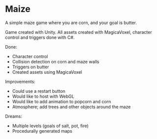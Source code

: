 # Maize
A simple maze game where you are corn, and your goal is butter.

Game created with Unity. All assets created with MagicaVoxel, character control and triggers done with C#.

Done:
- Character control
- Collision detection on corn and maze walls
- Triggers on butter
- Created assets using MagicaVoxel

Improvements:
- Could use a restart button
- Would like to host with WebGL
- Would like to add animation to popcorn and corn
- Atmosphere; add trees and other objects around the maze

Dreams:
- Multiple levels (goals of salt, pot, fire)
- Procedurally generated maps
